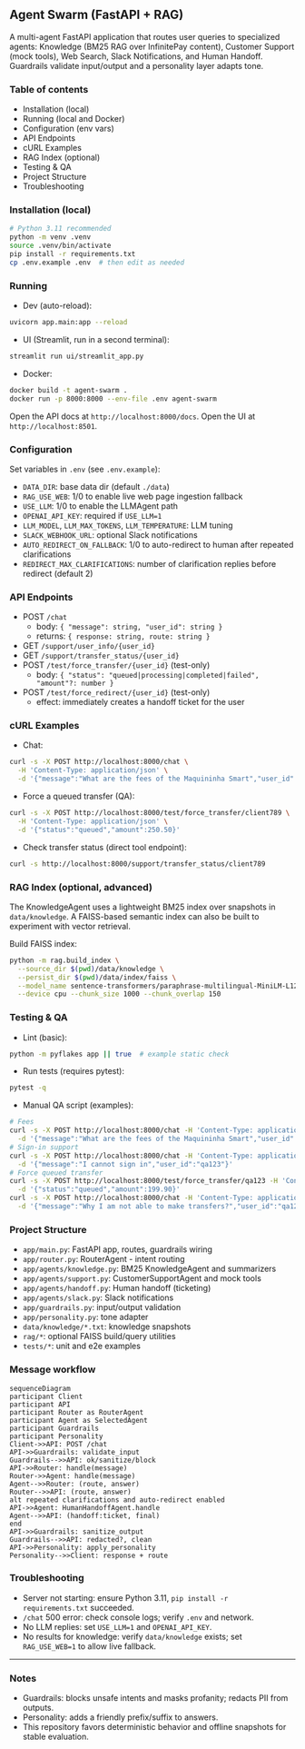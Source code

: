 ## Agent Swarm (FastAPI + RAG)

A multi-agent FastAPI application that routes user queries to specialized agents:
Knowledge (BM25 RAG over InfinitePay content), Customer Support (mock tools), Web Search, Slack Notifications, and Human Handoff. Guardrails validate input/output and a personality layer adapts tone.

### Table of contents
- Installation (local)
- Running (local and Docker)
- Configuration (env vars)
- API Endpoints
- cURL Examples
- RAG Index (optional)
- Testing & QA
- Project Structure
- Troubleshooting

### Installation (local)
```bash
# Python 3.11 recommended
python -m venv .venv
source .venv/bin/activate
pip install -r requirements.txt
cp .env.example .env  # then edit as needed
```

### Running
- Dev (auto-reload):
```bash
uvicorn app.main:app --reload
```
- UI (Streamlit, run in a second terminal):
```bash
streamlit run ui/streamlit_app.py
```
- Docker:
```bash
docker build -t agent-swarm .
docker run -p 8000:8000 --env-file .env agent-swarm
```

Open the API docs at `http://localhost:8000/docs`.
Open the UI at `http://localhost:8501`.

### Configuration
Set variables in `.env` (see `.env.example`):
- `DATA_DIR`: base data dir (default `./data`)
- `RAG_USE_WEB`: 1/0 to enable live web page ingestion fallback
- `USE_LLM`: 1/0 to enable the LLMAgent path
- `OPENAI_API_KEY`: required if `USE_LLM=1`
- `LLM_MODEL`, `LLM_MAX_TOKENS`, `LLM_TEMPERATURE`: LLM tuning
- `SLACK_WEBHOOK_URL`: optional Slack notifications
- `AUTO_REDIRECT_ON_FALLBACK`: 1/0 to auto-redirect to human after repeated clarifications
- `REDIRECT_MAX_CLARIFICATIONS`: number of clarification replies before redirect (default 2)

### API Endpoints
- POST `/chat`
  - body: `{ "message": string, "user_id": string }`
  - returns: `{ response: string, route: string }`
- GET `/support/user_info/{user_id}`
- GET `/support/transfer_status/{user_id}`
- POST `/test/force_transfer/{user_id}` (test-only)
  - body: `{ "status": "queued|processing|completed|failed", "amount"?: number }`
- POST `/test/force_redirect/{user_id}` (test-only)
  - effect: immediately creates a handoff ticket for the user

### cURL Examples
- Chat:
```bash
curl -s -X POST http://localhost:8000/chat \
  -H 'Content-Type: application/json' \
  -d '{"message":"What are the fees of the Maquininha Smart","user_id":"client789"}'
```
- Force a queued transfer (QA):
```bash
curl -s -X POST http://localhost:8000/test/force_transfer/client789 \
  -H 'Content-Type: application/json' \
  -d '{"status":"queued","amount":250.50}'
```
- Check transfer status (direct tool endpoint):
```bash
curl -s http://localhost:8000/support/transfer_status/client789
```

### RAG Index (optional, advanced)
The KnowledgeAgent uses a lightweight BM25 index over snapshots in `data/knowledge`. A FAISS-based semantic index can also be built to experiment with vector retrieval.

Build FAISS index:
```bash
python -m rag.build_index \
  --source_dir $(pwd)/data/knowledge \
  --persist_dir $(pwd)/data/index/faiss \
  --model_name sentence-transformers/paraphrase-multilingual-MiniLM-L12-v2 \
  --device cpu --chunk_size 1000 --chunk_overlap 150
```

### Testing & QA
- Lint (basic):
```bash
python -m pyflakes app || true  # example static check
```
- Run tests (requires pytest):
```bash
pytest -q
```
- Manual QA script (examples):
```bash
# Fees
curl -s -X POST http://localhost:8000/chat -H 'Content-Type: application/json' \
  -d '{"message":"What are the fees of the Maquininha Smart","user_id":"qa123"}'
# Sign-in support
curl -s -X POST http://localhost:8000/chat -H 'Content-Type: application/json' \
  -d '{"message":"I cannot sign in","user_id":"qa123"}'
# Force queued transfer
curl -s -X POST http://localhost:8000/test/force_transfer/qa123 -H 'Content-Type: application/json' \
  -d '{"status":"queued","amount":199.90}'
curl -s -X POST http://localhost:8000/chat -H 'Content-Type: application/json' \
  -d '{"message":"Why I am not able to make transfers?","user_id":"qa123"}'
```

### Project Structure
- `app/main.py`: FastAPI app, routes, guardrails wiring
- `app/router.py`: RouterAgent - intent routing
- `app/agents/knowledge.py`: BM25 KnowledgeAgent and summarizers
- `app/agents/support.py`: CustomerSupportAgent and mock tools
- `app/agents/handoff.py`: Human handoff (ticketing)
- `app/agents/slack.py`: Slack notifications
- `app/guardrails.py`: input/output validation
- `app/personality.py`: tone adapter
- `data/knowledge/*.txt`: knowledge snapshots
- `rag/*`: optional FAISS build/query utilities
- `tests/*`: unit and e2e examples

### Message workflow
```mermaid
sequenceDiagram
participant Client
participant API
participant Router as RouterAgent
participant Agent as SelectedAgent
participant Guardrails
participant Personality
Client->>API: POST /chat
API->>Guardrails: validate_input
Guardrails-->>API: ok/sanitize/block
API->>Router: handle(message)
Router->>Agent: handle(message)
Agent-->>Router: (route, answer)
Router-->>API: (route, answer)
alt repeated clarifications and auto-redirect enabled
API->>Agent: HumanHandoffAgent.handle
Agent-->>API: (handoff:ticket, final)
end
API->>Guardrails: sanitize_output
Guardrails-->>API: redacted?, clean
API->>Personality: apply_personality
Personality-->>Client: response + route
```

### Troubleshooting
- Server not starting: ensure Python 3.11, `pip install -r requirements.txt` succeeded.
- `/chat` 500 error: check console logs; verify `.env` and network.
- No LLM replies: set `USE_LLM=1` and `OPENAI_API_KEY`.
- No results for knowledge: verify `data/knowledge` exists; set `RAG_USE_WEB=1` to allow live fallback.

---

### Notes
- Guardrails: blocks unsafe intents and masks profanity; redacts PII from outputs.
- Personality: adds a friendly prefix/suffix to answers.
- This repository favors deterministic behavior and offline snapshots for stable evaluation.
